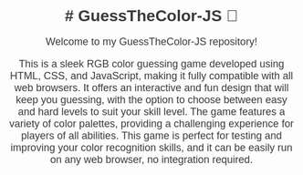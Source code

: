 <div style="text-align: center; font-family: Arial, sans-serif;">
  <h1 style="color: #3A3A3A;"># GuessTheColor-JS 🎨</h1>
  <p style="color: #3A3A3A; font-size: 18px;">Welcome to my GuessTheColor-JS repository!</p>
  <p style="color: #3A3A3A; font-size: 18px;">This is a sleek RGB color guessing game developed using HTML, CSS, and JavaScript, making it fully compatible with all web browsers. It offers an interactive and fun design that will keep you guessing, with the option to choose between easy and hard levels to suit your skill level. The game features a variety of color palettes, providing a challenging experience for players of all abilities. This game is perfect for testing and improving your color recognition skills, and it can be easily run on any web browser, no integration required.</p>
</div>
